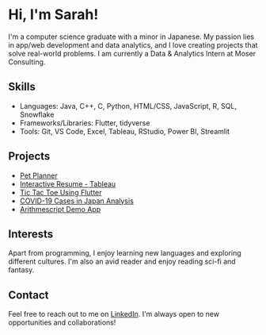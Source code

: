 # Hi, I'm Sarah!

I'm a computer science graduate with a minor in Japanese. My passion lies in app/web development and data analytics, and I love creating projects that solve real-world problems. I am currently a Data & Analytics Intern at Moser Consulting.

## Skills
- Languages: Java, C++, C, Python, HTML/CSS, JavaScript, R, SQL, Snowflake
- Frameworks/Libraries: Flutter, tidyverse
- Tools: Git, VS Code, Excel, Tableau, RStudio, Power BI, Streamlit

## Projects

- [Pet Planner](https://github.com/JPalmDesign/INDY8-Pet_Planner)
- [Interactive Resume - Tableau](https://github.com/sg00990/interactive_resume)
- [Tic Tac Toe Using Flutter](https://github.com/sg00990/TicTacToe_Flutter)
- [COVID-19 Cases in Japan Analysis](https://github.com/sg00990/japan-covid-analysis)
- [Arithmescript Demo App](https://github.com/SWE-G2/Arithmescript-Demo-App)

## Interests

Apart from programming, I enjoy learning new languages and exploring different cultures. I'm also an avid reader and enjoy reading sci-fi and fantasy.

## Contact

Feel free to reach out to me on [LinkedIn](https://www.linkedin.com/in/sarah-graddy/). I'm always open to new opportunities and collaborations!


